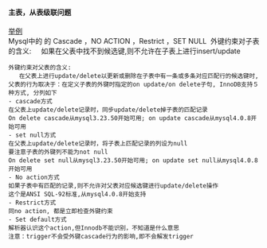 #### 主表，从表级联问题  
[举例](https://www.cnblogs.com/fengyingwang/p/3391106.html)  
    Mysql中的 的 Cascade ，NO ACTION ，Restrict ，SET NULL  
    外键约束对子表的含义: 
       如果在父表中找不到候选键,则不允许在子表上进行insert/update 

    外键约束对父表的含义:   
       在父表上进行update/delete以更新或删除在子表中有一条或多条对应匹配行的候选键时,父表的行为取决于：在定义子表的外键时指定的on update/on delete子句, InnoDB支持５种方式, 分列如下
    - cascade方式 
    在父表上update/delete记录时，同步update/delete掉子表的匹配记录 
    On delete cascade从mysql3.23.50开始可用; on update cascade从mysql4.0.8开始可用 
    - set null方式 
    在父表上update/delete记录时，将子表上匹配记录的列设为null 
    要注意子表的外键列不能为not null 
    On delete set null从mysql3.23.50开始可用; on update set null从mysql4.0.8开始可用
    - No action方式 
    如果子表中有匹配的记录,则不允许对父表对应候选键进行update/delete操作 
    这个是ANSI SQL-92标准,从mysql4.0.8开始支持 
    - Restrict方式 
    同no action, 都是立即检查外键约束 
    - Set default方式 
    解析器认识这个action,但Innodb不能识别，不知道是什么意思
    注意：trigger不会受外键cascade行为的影响,即不会解发trigger